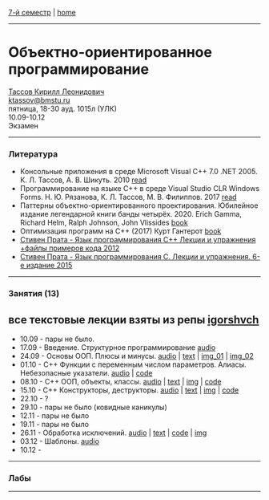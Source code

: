 [7-й семестр](../2021_2022_7_sem.md) | [home](../README.md)
____________________________________
# Объектно-ориентированное программирование
[Тассов Кирилл Леонидович](https://studizba.com/hs/151-mgtu-im-baumana/teachers/4-kafedra-iu-7-programmnoe-obespechenie-je/229-tassov-kirill-leonidovich.html) \
ktassov@bmstu.ru \
пятница, 18-30 ауд. 1015л (УЛК)\
10.09-10.12 \
Экзамен 
____________________________________
### Литература

* Консольные приложения в среде Microsoft Visual C++ 7.0 .NET 2005. К. Л. Тассов, А. В. Шикуть. 2010 [read](https://bmstu.press/catalog/item/1499/)
* Программирование на языке C++ в среде Visual Studio CLR Windows Forms. Н. Ю. Рязанова, К. Л. Тассов, М. В. Филиппов. 2017 [read](https://bmstu.press/catalog/item/4646/)
* Паттерны объектно-ориентированного проектирования. Юбилейное издание легендарной книги банды четырёх. 2020. Erich Gamma, Richard Helm, Ralph Johnson, John Vlissides [book](https://drive.google.com/file/d/1EXsKAMcRRgx_20azZSLDOcEpIuP0URYs/view?usp=sharing)
* Оптимизация программ на C++ (2017) Курт Гантерот [book](https://drive.google.com/file/d/12uUcr1hl1islWj9k3TrL7H-D9VBqG7Bn/view?usp=sharing)
* [Стивен Прата - Язык программирования C++ Лекции и упражнения +файлы примеров кода 2012](https://drive.google.com/drive/folders/147uGgVGdTf4GiAFiO99zyxfoUcshCmWK?usp=sharing)
* [Стивен Прата - Язык программирования C. Лекции и упражнения. 6-е издание 2015](https://drive.google.com/file/d/1Asn_5ELI7TgTJPTTB8gy4RS-l7MGTFj6/view?usp=sharing)

____________________________________
### Занятия (13)

## все текстовые лекции взяты из репы [igorshvch](https://github.com/igorshvch/sem_v/tree/master/OOP)

* 10.09 - пары не было.
* 17.09 - Введение. Структурное программирование [audio](https://drive.google.com/file/d/1VOwASPbu_n9Yu32Jex9DPAKtr0qV4Mb1/view?usp=drivesdk)
* 24.09 - Основы ООП. Плюсы и минусы. [audio](https://drive.google.com/file/d/1_dC8ZY8sPL4P36Lh89jrShWeMfvh4puj/view?usp=drivesdk) | [text](https://docs.google.com/document/d/1Ab-ZhewJmwPNC-UJD9LsBNBL7o8Kx3rv/edit?usp=sharing&ouid=104125706664287786699&rtpof=true&sd=true) | [img_01](https://drive.google.com/file/d/1eQW5Mr2mlnWfe-L3j223wbKD9zNp7UGY/view?usp=sharing) | [img_02](https://drive.google.com/file/d/1W8_TveLaakZDuxyz1dgcljs1BQe2T1Ik/view?usp=sharing)
* 01.10 - C++ Функции с переменным числом параметров. Алиасы. Небезопасные указатели. [audio](https://drive.google.com/file/d/1dVdwAZvT-BaPldOnlm3cKr3bLmueWs-O/view?usp=sharing) | [code](c%2B%2B/lec_003/main.cpp)
* 08.10 - C++ ООП, объекты, классы. [audio](https://drive.google.com/file/d/1iUk8YAw-G726Hlw0GHHvs863q2nYFPN-/view?usp=sharing) | [text](https://docs.google.com/document/d/1ijg_NRYopou-_igHlahUDdNrzvaflqLL/edit?usp=sharing&ouid=104125706664287786699&rtpof=true&sd=true) | [img](https://drive.google.com/file/d/1kUiveghDm8xjFGRo9oWRt-tva-7kK1RH/view?usp=sharing) | [code](https://github.com/dKosarevsky/iu7/tree/master/7sem/c%2B%2B/lec_004)
* 15.10 - C++ Конструкторы, деструкторы. [audio](https://drive.google.com/file/d/1lc5lCv14cN9A7u3UeZqgzwzQR5VNrHRH/view?usp=drivesdk) | [text](https://docs.google.com/document/d/1Tl1UpepSd_vOBYPVN2up4-AYeirt0i1p/edit?usp=sharing&ouid=104125706664287786699&rtpof=true&sd=true) | [img](https://drive.google.com/file/d/1VYZdl7jriSoqXv3TGW6xW4WzCmFTyDWS/view?usp=sharing) | [code](https://drive.google.com/file/d/1iJPvNMNfheCBK3MtVoz-K3sY_l2WpX35/view?usp=sharing)
* 22.10 - ?
* 29.10 - пары не было (ковидные каникулы)
* 12.11 - пары не было
* 19.11 - пары не было
* 26.11 - Обработка исключений. [audio](https://drive.google.com/file/d/1x3baIb3V_He5g5sZ0ItjAAZUiYjSYbez/view?usp=sharing) | [text](https://docs.google.com/document/d/1zDIGs6QeFepzQuaUhJjwns5n_RblqvfR/edit?usp=drivesdk&ouid=104125706664287786699&rtpof=true&sd=true) | [code](https://drive.google.com/file/d/1zFNOgteur7CAtfVut0P7aAR6ZBfa_8TJ/view?usp=drivesdk) | [img](https://drive.google.com/file/d/1zFdM3zsma-kaCY1l6DQn7YGEc454XfXL/view?usp=drivesdk)
* 03.12 - Шаблоны. [audio](https://drive.google.com/file/d/1-ZWedqVp64rqlG-5ZmWRswu2K1Ymbtzu/view?usp=drivesdk)
* 10.12 - 
____________________________________
### Лабы



____________________________________
